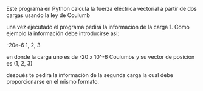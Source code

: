 Este programa en Python calcula la fuerza eléctrica vectorial a partir de dos cargas usando la ley de Coulumb

una vez ejecutado el programa pedirá la información de la carga 1. Como ejemplo la información debe introducirse asi:

-20e-6 1, 2, 3

en donde la carga uno es de -20 x 10^-6 Coulumbs y su vector de posición es (1, 2, 3)

después te pedirá la información de la segunda carga la cual debe proporcionarse en el mismo formato.
